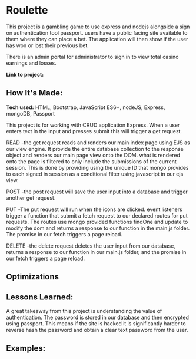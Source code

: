 # Roulette
This project is a gambling game to use express and nodejs alongside a sign on authentication tool passport. users have a public facing site available to them where they can place a bet. The application will then show if the user has won or lost their previous bet. 

There is an admin portal for administrator to sign in to view total casino earnings and losses.

**Link to project:**



## How It's Made:

**Tech used:** HTML, Bootstrap, JavaScript ES6+, nodeJS, Express, mongoDB, Passport

This project is for working with CRUD application Express. When a user enters text in the input and presses submit this will trigger a get request. 

READ
-the get request reads and renders our main index page using EJS as our view engine. It provide the entire database collection to the response object and renders our main page view onto the DOM. what is rendered onto the page is filtered to only include the submissions of the current session. This is done by providing using the unique ID that mongo provides to each signed in session as a conditional filter using javascript in our ejs view.

POST
-the post request will save the user input into a database and trigger another get request.

PUT
-The put request will run when the icons are clicked. event listeners trigger a function that submit a fetch request to our declared routes for put requests. The routes use mongo provided functions findOne and update to modify the dom and returns a response to our function in the main.js folder. The promise in our fetch triggers a page reload.   

DELETE
-the delete request deletes the user input from  our database, returns a response to our function in our main.js folder, and the promise in our fetch triggers a page reload.  

## Optimizations



## Lessons Learned:

A great takeaway from this project is understanding the value of authentication. The password is stored in our database and then encrypted using passport. This means if the site is hacked it is significantly harder to reverse hash the password and obtain a clear text password from the user.

## Examples:
